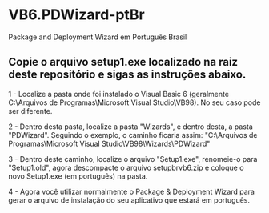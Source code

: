 # VB6.PDWizard-ptBr
Package and Deployment Wizard em Português Brasil

## Copie o arquivo setup1.exe localizado na raiz deste repositório e sigas as instruções abaixo.

1 - Localize a pasta onde foi instalado o Visual Basic 6 (geralmente C:\Arquivos de Programas\Microsoft Visual Studio\VB98). No seu caso pode ser diferente.

2 - Dentro desta pasta, localize a pasta "Wizards", e dentro desta, a pasta "PDWizard".
Seguindo o exemplo, o caminho ficaria assim:
"C:\Arquivos de Programas\Microsoft Visual Studio\VB98\Wizards\PDWizard"

3 - Dentro deste caminho, localize o arquivo "Setup1.exe", renomeie-o para "Setup1.old", agora descompacte o arquivo setupbrvb6.zip e coloque o novo Setup1.exe (em português) na pasta.

4 - Agora você utilizar normalmente o Package & Deployment Wizard para gerar o arquivo de instalação do seu aplicativo que estará em português.
